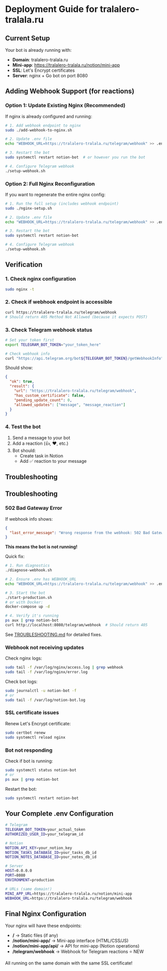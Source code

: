 # Deployment Guide for tralalero-tralala.ru

## Current Setup

Your bot is already running with:
- **Domain**: tralalero-tralala.ru
- **Mini-app**: https://tralalero-tralala.ru/notion/mini-app
- **SSL**: Let's Encrypt certificates
- **Server**: nginx + Go bot on port 8080

## Adding Webhook Support (for reactions)

### Option 1: Update Existing Nginx (Recommended)

If nginx is already configured and running:

```bash
# 1. Add webhook endpoint to nginx
sudo ./add-webhook-to-nginx.sh

# 2. Update .env file
echo "WEBHOOK_URL=https://tralalero-tralala.ru/telegram/webhook" >> .env

# 3. Restart the bot
sudo systemctl restart notion-bot  # or however you run the bot

# 4. Configure Telegram webhook
./setup-webhook.sh
```

### Option 2: Full Nginx Reconfiguration

If you want to regenerate the entire nginx config:

```bash
# 1. Run the full setup (includes webhook endpoint)
sudo ./nginx-setup.sh

# 2. Update .env file
echo "WEBHOOK_URL=https://tralalero-tralala.ru/telegram/webhook" >> .env

# 3. Restart the bot
sudo systemctl restart notion-bot

# 4. Configure Telegram webhook
./setup-webhook.sh
```

## Verification

### 1. Check nginx configuration
```bash
sudo nginx -t
```

### 2. Check if webhook endpoint is accessible
```bash
curl https://tralalero-tralala.ru/telegram/webhook
# Should return 405 Method Not Allowed (because it expects POST)
```

### 3. Check Telegram webhook status
```bash
# Set your token first
export TELEGRAM_BOT_TOKEN="your_token_here"

# Check webhook info
curl "https://api.telegram.org/bot${TELEGRAM_BOT_TOKEN}/getWebhookInfo"
```

Should show:
```json
{
  "ok": true,
  "result": {
    "url": "https://tralalero-tralala.ru/telegram/webhook",
    "has_custom_certificate": false,
    "pending_update_count": 0,
    "allowed_updates": ["message", "message_reaction"]
  }
}
```

### 4. Test the bot
1. Send a message to your bot
2. Add a reaction (👍, ❤️, etc.)
3. Bot should:
   - Create task in Notion
   - Add ✅ reaction to your message

## Troubleshooting

## Troubleshooting

### 502 Bad Gateway Error

If webhook info shows:
```json
{
  "last_error_message": "Wrong response from the webhook: 502 Bad Gateway"
}
```

**This means the bot is not running!**

Quick fix:
```bash
# 1. Run diagnostics
./diagnose-webhook.sh

# 2. Ensure .env has WEBHOOK_URL
echo "WEBHOOK_URL=https://tralalero-tralala.ru/telegram/webhook" >> .env

# 3. Start the bot
./start-production.sh
# or with Docker:
docker-compose up -d

# 4. Verify it's running
ps aux | grep notion-bot
curl http://localhost:8080/telegram/webhook  # Should return 405
```

See [TROUBLESHOOTING.md](TROUBLESHOOTING.md) for detailed fixes.

### Webhook not receiving updates

Check nginx logs:
```bash
sudo tail -f /var/log/nginx/access.log | grep webhook
sudo tail -f /var/log/nginx/error.log
```

Check bot logs:
```bash
sudo journalctl -u notion-bot -f
# or
sudo tail -f /var/log/notion-bot.log
```

### SSL certificate issues

Renew Let's Encrypt certificate:
```bash
sudo certbot renew
sudo systemctl reload nginx
```

### Bot not responding

Check if bot is running:
```bash
sudo systemctl status notion-bot
# or
ps aux | grep notion-bot
```

Restart the bot:
```bash
sudo systemctl restart notion-bot
```

## Your Complete .env Configuration

```bash
# Telegram
TELEGRAM_BOT_TOKEN=your_actual_token
AUTHORIZED_USER_ID=your_telegram_id

# Notion
NOTION_API_KEY=your_notion_key
NOTION_TASKS_DATABASE_ID=your_tasks_db_id
NOTION_NOTES_DATABASE_ID=your_notes_db_id

# Server
HOST=0.0.0.0
PORT=8080
ENVIRONMENT=production

# URLs (same domain!)
MINI_APP_URL=https://tralalero-tralala.ru/notion/mini-app
WEBHOOK_URL=https://tralalero-tralala.ru/telegram/webhook
```

## Final Nginx Configuration

Your nginx will have these endpoints:

- **/** → Static files (if any)
- **/notion/mini-app/** → Mini-app interface (HTML/CSS/JS)
- **/notion/mini-app/api/** → API for mini-app (Notion operations)
- **/telegram/webhook** → Webhook for Telegram reactions ⭐ NEW

All running on the same domain with the same SSL certificate!
